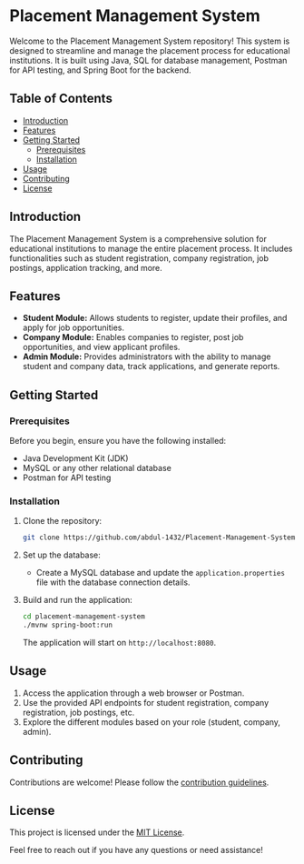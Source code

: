 # Placement Management System

Welcome to the Placement Management System repository! This system is designed to streamline and manage the placement process for educational institutions. It is built using Java, SQL for database management, Postman for API testing, and Spring Boot for the backend.

## Table of Contents

- [Introduction](#introduction)
- [Features](#features)
- [Getting Started](#getting-started)
  - [Prerequisites](#prerequisites)
  - [Installation](#installation)
- [Usage](#usage)
- [Contributing](#contributing)
- [License](#license)

## Introduction

The Placement Management System is a comprehensive solution for educational institutions to manage the entire placement process. It includes functionalities such as student registration, company registration, job postings, application tracking, and more.

## Features

- **Student Module:** Allows students to register, update their profiles, and apply for job opportunities.
- **Company Module:** Enables companies to register, post job opportunities, and view applicant profiles.
- **Admin Module:** Provides administrators with the ability to manage student and company data, track applications, and generate reports.

## Getting Started

### Prerequisites

Before you begin, ensure you have the following installed:

- Java Development Kit (JDK)
- MySQL or any other relational database
- Postman for API testing

### Installation

1. Clone the repository:

   ```bash
   git clone https://github.com/abdul-1432/Placement-Management-System
   ```

2. Set up the database:

   - Create a MySQL database and update the `application.properties` file with the database connection details.

3. Build and run the application:

   ```bash
   cd placement-management-system
   ./mvnw spring-boot:run
   ```

   The application will start on `http://localhost:8080`.

## Usage

1. Access the application through a web browser or Postman.
2. Use the provided API endpoints for student registration, company registration, job postings, etc.
3. Explore the different modules based on your role (student, company, admin).

## Contributing

Contributions are welcome! Please follow the [contribution guidelines](CONTRIBUTING.md).

## License

This project is licensed under the [MIT License](LICENSE).

Feel free to reach out if you have any questions or need assistance!

